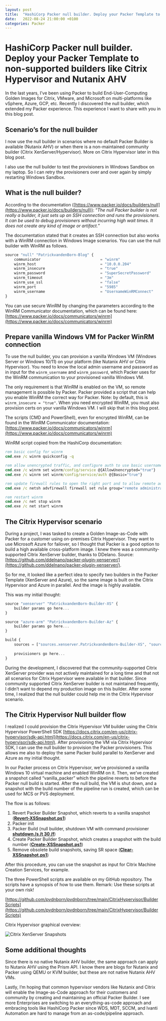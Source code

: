 ```yaml
---
layout: post
title:  "HashiCorp Packer null builder. Deploy your Packer Template to non-supported builders like Citrix Hypervisor and Nutanix AHV"
date:   2022-08-24 21:00:00 +0100
categories: Packer
---
```


# HashiCorp Packer null builder. Deploy your Packer Template to non-supported builders like Citrix Hypervisor and Nutanix AHV
In the last years, I’ve been using Packer to build End-User-Computing Golden Images for Citrix, VMware, and Microsoft on multi-platforms like vSphere, Azure, GCP, etc. Recently I discovered the null builder, which extended my Packer experience. This experience I want to share with you in this blog post.

## Scenario’s for the null builder
I now use the null builder in scenarios where no default Packer Builder is available (Nutanix AHV) or when there is a non-maintained community builder (Citrix XenServer/Hypervisor). More on Citrix Hypervisor later in this blog post.

I also use the null builder to test the provisioners in Windows Sandbox on my laptop. So I can retry the provisioners over and over again by simply restarting Windows Sandbox.

## What is the null builder?
According to the documentation ([https://www.packer.io/docs/builders/null](https://www.packer.io/docs/builders/null)): “_The null Packer builder is not really a builder, it just sets up an SSH connection and runs the provisioners. It can be used to debug provisioners without incurring high wait times. It does not create any kind of image or artifact._”

The documentation stated that it creates an SSH connection but also works with a WinRM connection in Windows Image scenarios. You can use the null builder with WinRM as follows.
```javascript 
source "null" "PatrickvandenBorn-Blog" {
    communicator                           = "winrm"
    winrm_host                             = "10.0.0.204"
    winrm_insecure                         = "true"
    winrm_password                         = "SuperSecretPassword"
    winrm_timeout                          = "3m"
    winrm_use_ssl                          = "false"
    winrm_port                             = "5985"
    winrm_username                         = "UsernameWinRMConnect"
}
```
You can use secure WinRM by changing the parameters according to the WinRM Communicator documentation, which can be found here: [https://www.packer.io/docs/communicators/winrm](https://www.packer.io/docs/communicators/winrm)

## Prepare vanilla Windows VM for Packer WinRM connection
To use the null builder, you can provision a vanilla Windows VM (Windows Server or Windows 10/11) on your platform (like Nutanix AHV or Citrix Hypervisor). You need to know the local admin username and password as in input for the ```winrm_username``` and ```winrm_password```, which Packer uses for the WinRM communication to your provisioned vanilla Windows VM.

The only requirement is that WinRM is enabled on the VM, so remote management is possible by Packer. Packer provided a script that can help you enable WinRM the correct way for Packer. 
Note: by default, this is ```winrm_insecure = "true"```. When you need encrypted WinRM, you must also provision certs on your vanilla Windows VM. I will skip that in this blog post.

The scripts (CMD and PowerShell), even for encrypted WinRM, can be found in the WinRM Communicator documentation:  [https://www.packer.io/docs/communicators/winrm](https://www.packer.io/docs/communicators/winrm) 

WinRM script copied from the HashiCorp documentation:
```cmd
rem basic config for winrm
cmd.exe /c winrm quickconfig -q

rem allow unencrypted traffic, and configure auth to use basic username/password auth
cmd.exe /c winrm set winrm/config/service @{AllowUnencrypted="true"}
cmd.exe /c winrm set winrm/config/service/auth @{Basic="true"}

rem update firewall rules to open the right port and to allow remote administration
cmd.exe /c netsh advfirewall firewall set rule group="remote administration" new enable=yes

rem restart winrm
cmd.exe /c net stop winrm
cmd.exe /c net start winrm
```
## The Citrix Hypervisor scenario
During a project, I was tasked to create a Golden Image-as-Code with Packer for a customer using on-premises Citrix Hypervisor. They want to use Microsoft Azure for failover, so I thought that Packer is a good option to build a high available cross-platform image. I knew there was a community-supported Citrix XenServer builder, thanks to DDelano. Source: [https://github.com/ddelnano/packer-plugin-xenserver/](https://github.com/ddelnano/packer-plugin-xenserver/).

So for me, it looked like a perfect idea to specify two builders in the Packer Template (XenServer and Azure), so the same image is built on the Citrix Hypervisor and Azure in parallel. And the image is highly available.

This was my initial thought:
```javascript
source "xenserver" "PatrickvandenBorn-Builder-XS" {
    builder params go here...
}

source "azure-arm" "PatrickvandenBorn-Builder-Az" {
    builder params go here...
}

build {
    sources = ["sources.xenserver.PatrickvandenBorn-Builder-XS", "sources.azurearm.PatrickvandenBorn-Builder-XS"]
   
    provisioners go here...
}
```
During the development, I discovered that the community-supported Citrix XenServer provider was not actively maintained for a long time and that not all scenarios for Citrix Hypervisor were available in that builder. Since community supported Citrix XenServer builder is not maintained frequently, I didn’t want to depend my production image on this builder. After some time, I realized that the null builder could help me in the Citrix Hypervisor scenario.

## The Citrix Hypervisor Null builder flow
I realized I could provision the Citrix Hypervisor VM builder using the Citrix Hypervisor PowerShell SDK [https://docs.citrix.com/en-us/citrix-hypervisor/sdk-api.html](https://docs.citrix.com/en-us/citrix-hypervisor/sdk-api.html). After provisioning the VM via Citrix Hypervisor SDK, I can use the null builder to provision the Packer provisioners. This allows me also to deploy the same Packer build parallel to XenServer and Azure as my initial thought.

In our Packer process on Citrix Hypervisor, we’ve provisioned a vanilla Windows 10 virtual machine and enabled WinRM on it. Then, we’ve created a snapshot called “vanilla_packer” which the pipeline reverts to before the Packer null build is started. After the null build, the VM is shut down, and a snapshot with the build number of the pipeline run is created, which can be used for MCS or PVS deployment.

The flow is as follows:
1. Revert Packer Builder Snapshot, which reverts to a vanilla snapshot (**[Revert-XSSnapshot.ps1](https://github.com/pvdnborn/pvdnborn/blob/main/CitrixHypervisor/BuilderScripts/Revert-XSSnapshot.ps1)**)
1. Packer init
1. Packer Build (null builder, shutdown VM with command provisioner **[shutdown /s /t 30 /f](https://github.com/pvdnborn/pvdnborn/blob/main/Packer-NullBuilder/Win2019_XA-XS.pkr.hcl)**)
1. Create Packer Builder Snapshot, which creates a snapshot with the build number (**[Create-XSSnapshot.ps1](https://github.com/pvdnborn/pvdnborn/blob/main/CitrixHypervisor/BuilderScripts/Create-XSSnapshot.ps1)**)
1. Remove obsolete build snapshots, saving SR space (**[Clear-XSSnapshot.ps1](https://github.com/pvdnborn/pvdnborn/blob/main/CitrixHypervisor/BuilderScripts/Clear-XSSnapshots.ps1)**)

After this procedure, you can use the snapshot as input for Citrix Machine Creation Services, for example.

The three PowerShell scripts are available on my GitHub repository. The scripts have a synopsis of how to use them. Remark: Use these scripts at your own risk!

[https://github.com/pvdnborn/pvdnborn/tree/main/CitrixHypervisor/BuilderScripts](https://github.com/pvdnborn/pvdnborn/tree/main/CitrixHypervisor/BuilderScripts)

Citrix Hypervisor graphical overview:

![Citrix XenServer Snapshots]({{site.baseuirl}}/assets/img/Posts/01-null-builder/XenServerSnapshots.png)

## Some additional thoughts
Since there is no native Nutanix AHV builder, the same approach can apply to Nutanix AHV using the Prism API. I know there are blogs for Nutanix and Packer using QEMU or KVM builder, but these are not native Nutanix AHV VMs.

Lastly, I’m hoping that common hypervisor vendors like Nutanix and Citrix will enable the Image-as-Code approach for their customers and community by creating and maintaining an official Packer Builder. I see more Enterprises are switching to an everything-as-code approach and embracing tools like HashiCorp Packer since WDS, MDT, SCCM, and Ivanti Automation are hard to manage from an as-code/pipeline approach.